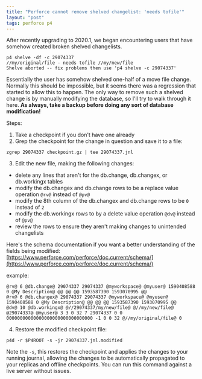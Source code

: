 ```yaml
---
title: "Perforce cannot remove shelved changelist: 'needs tofile'"
layout: "post"
tags: perforce p4
---
```


After recently upgrading to 2020.1, we began encountering users that have somehow created broken shelved changelists.

```
p4 shelve -df -c 29074337
//my/original/file - needs tofile //my/new/file
Shelve aborted -- fix problems then use 'p4 shelve -c 29074337'
```

Essentially the user has somehow shelved one-half of a move file change. Normally this should be impossible, but it seems there was a regression that started to allow this to happen. The only way to remove such a shelved change is by manually modifying the database, so I'll try to walk through it here. **As always, take a backup before doing any sort of database modification!**

Steps:

1. Take a checkpoint if you don't have one already
2. Grep the checkpoint for the change in question and save it to a file:

```
zgrep 29074337 checkpoint.gz | tee 29074337.jnl
```

3. Edit the new file, making the following changes:
  - delete any lines that aren't for the db.change, db.changex, or db.workingx tables
  - modify the db.changex and db.change rows to be a replace value operation `@rv@` instead of `@pv@`
  - modify the 8th column of the db.changex and db.change rows to be `0` instead of `2`
  - modify the db.workingx rows to by a delete value operation `@dv@` instead of `@pv@`
  - review the rows to ensure they aren't making changes to unintended changelists

Here's the schema documentation if you want a better understanding of the fields being modified: [https://www.perforce.com/perforce/doc.current/schema/](https://www.perforce.com/perforce/doc.current/schema/)

example:

```
@rv@ 6 @db.change@ 29074337 29074337 @myworkspace@ @myuser@ 1590408588 0 @My Description@ @@ @@ @@ 1593587390 1593070995 @@
@rv@ 6 @db.changex@ 29074337 29074337 @myworkspace@ @myuser@ 1590408588 0 @My Description@ @@ @@ @@ 1593587390 1593070995 @@
@dv@ 10 @db.workingx@ @//29074337/my/new/file@ @//my/new/file@ @29074337@ @myuser@ 3 3 0 32 7 29074337 0 0 00000000000000000000000000000000 -1 0 0 32 @//my/original/file@ 0
```

4. Restore the modified checkpoint file:

```
p4d -r $P4ROOT -s -jr 29074337.jnl.modified
```

Note the `-s`, this restores the checkpoint and applies the changes to your running journal, allowing the changes to be automatically propagated to your replicas and offline checkpoints. You can run this command against a live server without issues.